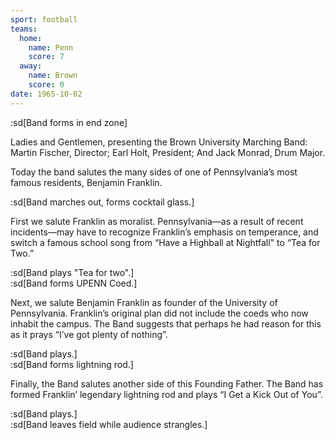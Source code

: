 ```yaml
---
sport: football
teams:
  home:
    name: Penn
    score: 7
  away:
    name: Brown
    score: 0
date: 1965-10-02
---
```


:sd[Band forms in end zone]

Ladies and Gentlemen, presenting the Brown University Marching Band: Martin Fischer, Director; Earl Holt, President; And Jack Monrad, Drum Major.

Today the band salutes the many sides of one of Pennsylvania’s most famous residents, Benjamin Franklin.

:sd[Band marches out, forms cocktail glass.]

First we salute Franklin as moralist. Pennsylvania—as a result of recent incidents—may have to recognize Franklin’s emphasis on temperance, and switch a famous school song from “Have a Highball at Nightfall" to “Tea for Two.”

:sd[Band plays "Tea for two".]\
:sd[Band forms UPENN Coed.]

Next, we salute Benjamin Franklin as founder of the University of Pennsylvania. Franklin’s original plan did not include the coeds who now inhabit the campus. The Band suggests that perhaps he had reason for this as it prays “I’ve got plenty of nothing”.

:sd[Band plays.]\
:sd[Band forms lightning rod.]

Finally, the Band salutes another side of this Founding Father. The Band has formed Franklin’ legendary lightning rod and plays “I Get a Kick Out of You”.

:sd[Band plays.]\
:sd[Band leaves field while audience strangles.]
